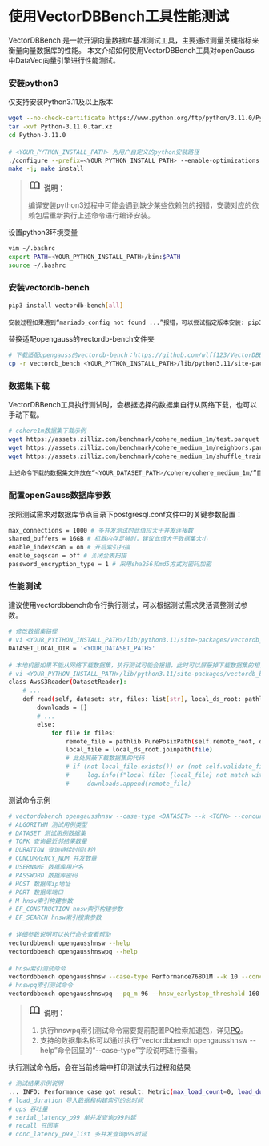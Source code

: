 # 使用VectorDBBench工具性能测试
VectorDBBench 是一款开源向量数据库基准测试工具，主要通过测量关键指标来衡量向量数据库的性能。
本文介绍如何使用VectorDBBench工具对openGauss中DataVec向量引擎进行性能测试。

### 安装python3
仅支持安装Python3.11及以上版本
```bash
wget --no-check-certificate https://www.python.org/ftp/python/3.11.0/Python-3.11.0.tar.xz
tar -xvf Python-3.11.0.tar.xz
cd Python-3.11.0

# <YOUR_PYTHON_INSTALL_PATH> 为用户自定义的python安装路径
./configure --prefix=<YOUR_PYTHON_INSTALL_PATH> --enable-optimizations
make -j; make install
```
>![](figures/icon-note.png) **说明：**
>
>编译安装python3过程中可能会遇到缺少某些依赖包的报错，安装对应的依赖包后重新执行上述命令进行编译安装。

设置python3环境变量
```bash
vim ~/.bashrc
export PATH=<YOUR_PYTHON_INSTALL_PATH>/bin:$PATH
source ~/.bashrc
```
### 安装vectordb-bench
```bash
pip3 install vectordb-bench[all]

安装过程如果遇到“mariadb_config not found ...”报错，可以尝试指定版本安装: pip3 install vectordb-bench[all]==0.0.22
```
替换适配opengauss的vectordb-bench文件夹
```bash
# 下载适配opengauss的vectordb-bench：https://github.com/wlff123/VectorDBBench.git
cp -r vectordb_bench <YOUR_PYTHON_INSTALL_PATH>/lib/python3.11/site-packages/
```
### 数据集下载
VectorDBBench工具执行测试时，会根据选择的数据集自行从网络下载，也可以手动下载。
```bash
# cohere1m数据集下载示例
wget https://assets.zilliz.com/benchmark/cohere_medium_1m/test.parquet --no-check-certificate
wget https://assets.zilliz.com/benchmark/cohere_medium_1m/neighbors.parquet --no-check-certificate
wget https://assets.zilliz.com/benchmark/cohere_medium_1m/shuffle_train.parquet --no-check-certificate

上述命令下载的数据集文件放在“<YOUR_DATASET_PATH>/cohere/cohere_medium_1m/”目录下。
```
### 配置openGauss数据库参数
按照测试需求对数据库节点目录下postgresql.conf文件中的关键参数配置：
```bash
max_connections = 1000 # 多并发测试时此值应大于并发连接数
shared_buffers = 16GB # 机器内存足够时，建议此值大于数据集大小
enable_indexscan = on # 开启索引扫描
enable_seqscan = off # 关闭全表扫描
password_encryption_type = 1 # 采用sha256和md5方式对密码加密
```
### 性能测试
建议使用vectordbbench命令行执行测试，可以根据测试需求灵活调整测试参数。
```bash
# 修改数据集路径
# vi <YOUR_PYtTHON_INSTALL_PATH>/lib/python3.11/site-packages/vectordb_bench/__init__.py
DATASET_LOCAL_DIR = '<YOUR_DATASET_PATH>'

# 本地机器如果不能从网络下载数据集，执行测试可能会报错，此时可以屏蔽掉下载数据集的相关代码
# vi <YOUR_PYTHON_INSTALL_PATH>/lib/python3.11/site-packages/vectordb_bench/backend/data_source.py
class AwsS3Reader(DatasetReader):
    # ...
    def read(self, dataset: str, files: list[str], local_ds_root: pathlib.Path):
        downloads = []
        # ...
        else:
            for file in files:
                remote_file = pathlib.PurePosixPath(self.remote_root, dataset, file)
                local_file = local_ds_root.joinpath(file)
                # 此处屏蔽下载数据集的代码
                # if (not local_file.exists()) or (not self.validate_file(remote_file, local_file)):
                #     log.info(f"local file: {local_file} not match with remote: {remote_file}; add to downloading list")
                #     downloads.append(remote_file)
```
测试命令示例
```bash
# vectordbbench opengausshnsw --case-type <DATASET> --k <TOPK> --concurrency-duration <DURATION> --num-concurrency <CONCURRENCY_NUM> --user-name <USERNAME> --password <PASSWORD> --host <HOST> --port <PORT> --db-name <DB_NAME> --m <M> --ef-construction <EF_CONSTRUCTION> --ef-search <EF_SEARCH>
# ALGORITHM 测试用例类型
# DATASET 测试用例数据集
# TOPK 查询最近邻结果数量
# DURATION 查询持续时间(秒)
# CONCURRENCY_NUM 并发数量
# USERNAME 数据库用户名
# PASSWORD 数据库密码
# HOST 数据库ip地址
# PORT 数据库端口
# M hnsw索引构建参数
# EF_CONSTRUCTION hnsw索引构建参数
# EF_SEARCH hnsw索引搜索参数

# 详细参数说明可以执行命令查看帮助
vectordbbench opengausshnsw --help
vectordbbench opengausshnswpq --help

# hnsw索引测试命令
vectordbbench opengausshnsw --case-type Performance768D1M --k 10 --concurrency-duration 60 --num-concurrency 1 --user-name gaussdb --password YourPassword --host 127.0.0.1 --port 5432 --db-name postgres --m 16 --ef-construction 200 --ef-search 200
# hnswpq索引测试命令
vectordbbench opengausshnswpq --pq_m 96 --hnsw_earlystop_threshold 160 --case-type Performance768D1M --k 10 --concurrency-duration 60 --num-concurrency 1 --user-name gaussdb --password YourPassword --host 127.0.0.1 --port 5432 --db-name postgres --m 16 --ef-construction 200 --ef-search 200
```
>![](figures/icon-note.png) **说明：**
>
>1. 执行hnswpq索引测试命令需要提前配置PQ检索加速包，详见[PQ](../DataVec/PQ.md)。
>2. 支持的数据集名称可以通过执行“vectordbbench opengausshnsw --help”命令回显的“--case-type”字段说明进行查看。

执行测试命令后，会在当前终端中打印测试执行过程和结果
```bash
# 测试结果示例说明
... INFO: Performance case got result: Metric(max_load_count=0, load_duration=xxx, qps=xxx, serial_latency_p99=xxx, recall=xxx, ndcg=xxx, conc_num_list=xxx, conc_qps_list=xxx, conc_latency_p99_list=xxx, conc_latency_avg_list=xxx)...
# load_duration 导入数据和构建索引的总时间
# qps 吞吐量
# serial_latency_p99 单并发查询p99时延
# recall 召回率
# conc_latency_p99_list 多并发查询p99时延
```
